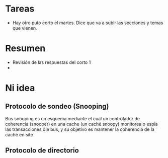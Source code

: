 # Tareas
- Hay otro puto corto el martes. Dice que va a subir las secciones y temas que vienen. 

# Resumen
- Revisión de las respuestas del corto 1
- 

# Ni idea

## Protocolo de sondeo (Snooping)
Bus snooping es un esquema mediante el cual un controlador de coherencia (snooper) en una cache (un caché snoopy) monitorea o espía las transacciones dle bus, y su objetivo es mantener la coherencia de la caché en site

## Protocolo de directorio

